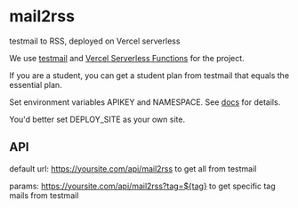 # mail2rss
testmail to RSS, deployed on Vercel serverless

We use [testmail](https://testmail.app) and [Vercel Serverless Functions](https://vercel.com/docs/serverless-functions/introduction) for the project.

If you are a student, you can get a student plan from testmail that equals the essential plan.

Set environment variables APIKEY and NAMESPACE. See [docs](https://testmail.app/docs/#get-started) for details.

You'd better set DEPLOY_SITE as your own site.

## API
default url: https://yoursite.com/api/mail2rss to get all from testmail

params: https://yoursite.com/api/mail2rss?tag=${tag} to get specific tag mails from testmail
